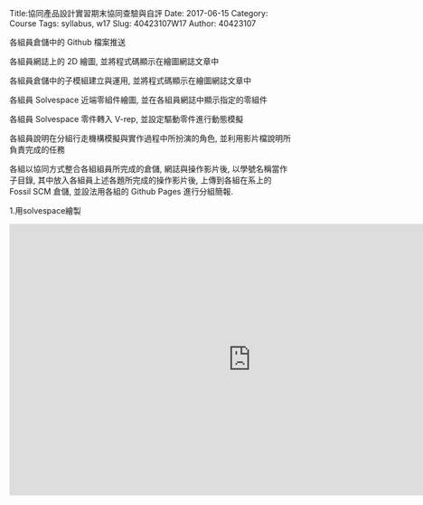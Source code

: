 Title:協同產品設計實習期末協同查驗與自評
Date: 2017-06-15
Category: Course
Tags: syllabus, w17
Slug: 40423107W17
Author: 40423107

 
各組員倉儲中的 Github 檔案推送

各組員網誌上的 2D 繪圖, 並將程式碼顯示在繪圖網誌文章中

各組員倉儲中的子模組建立與運用, 並將程式碼顯示在繪圖網誌文章中

各組員 Solvespace 近端零組件繪圖, 並在各組員網誌中顯示指定的零組件

各組員 Solvespace 零件轉入 V-rep, 並設定驅動零件進行動態模擬

各組員說明在分組行走機構模擬與實作過程中所扮演的角色, 並利用影片檔說明所負責完成的任務

各組以協同方式整合各組組員所完成的倉儲, 網誌與操作影片後, 以學號名稱當作子目錄, 其中放入各組員上述各題所完成的操作影片後, 上傳到各組在系上的 Fossil SCM 倉儲, 並設法用各組的 Github Pages 進行分組簡報.
<!-- PELICAN_END_SUMMARY -->


1.用solvespace繪製

<iframe width="854" height="480" src="https://www.youtube.com/embed/oH7jgBZClnA" frameborder="0" allowfullscreen></iframe>





